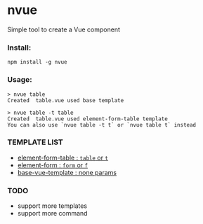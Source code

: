 # nvue

Simple tool to create a Vue component

### Install:
```npm install -g nvue```

### Usage:
```
> nvue table
Created  table.vue used base template

> nvue table -t table
Created  table.vue used element-form-table template
You can also use `nvue table -t t` or `nvue table t` instead
```

### TEMPLATE LIST

- [element-form-table : `table` or `t`](./templates/element-form-table.vue)
- [element-form : `form` or `f`](./templates/element-form.vue)
- [base-vue-template : none params](./templates/tpl.vue)


### TODO
* support more templates
* support more command
